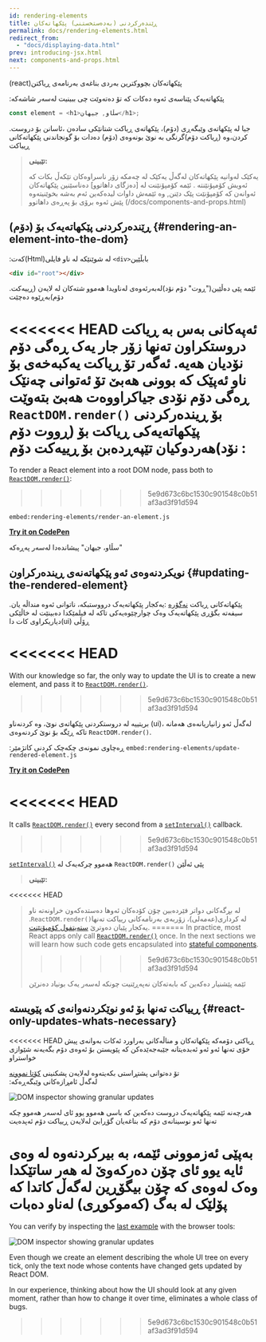 ```yaml
---
id: rendering-elements
title: ڕێندەرکردنی (بەدەستخستنی) پێکهاتەکان
permalink: docs/rendering-elements.html
redirect_from:
  - "docs/displaying-data.html"
prev: introducing-jsx.html
next: components-and-props.html
---
```


(react)پێکهاتەکان بچووکترین بەردی بناغەی بەرنامەی ڕیاکتن 


:پێکهاتەیەک پێناسەی ئەوە دەکات کە تۆ دەتەوێت چی ببینیت لەسەر شاشەکە

```js
const element = <h1>سڵاو, جیهان</h1>;
```

.جیا لە پێکهاتەی وێبگەڕی (دۆم)، پێکهاتەی ڕیاکت شتانێکی سادەن ،ئاسانن بۆ دروست کردن،وە (ڕیاکت دۆم)گرنگی بە نوێ بونەوەی (دۆم) دەدات بۆ گونجاندنی پێکهاتەکانی ڕییاکت
>**تێبینی:**
>
>یەکێک لەوانیە پێکهاتەکان لەگەڵ یەکێک لە  چەمکە زۆر ناسراوەکان تێکەڵ بکات کە ئەویش کۆمپۆنێنتە . 
ئێمە کۆمپۆنێنت لە [دەزگای داهاتوو] دەناسێنین پێکهاتەکان ئەوانەن کە کۆمپۆنێت پێک دێنن, 
وە ئێمەش داوات لیدەکەین ئەم بەشە بخوێنیتەوە پێش ئەوە برۆی بۆ پەڕەی داهاتوو
 (/docs/components-and-props.html)
 
##   (ڕێندەرکردنی پێکهاتەیەک بۆ (دۆم  {#rendering-an-element-into-the-dom}

:کەت(Html)لە شوێنێکە لە ناو فایلی `<div>`بابڵێین 
```html
<div id="root"></div>
```

.ئێمە پێی دەڵێین("ڕوت" دۆم نۆد)لەبەرئەوەی لەناویدا هەموو شتەکان لە لایەن (ڕییەکت دۆم)بەڕێوە دەچێت


<<<<<<< HEAD
ئەپەکانی بەس بە ڕیاکت دروستکراون تەنها زۆر جار یەک ڕەگی دۆم نۆدیان هەیە.
ئەگەر تۆ ڕیاکت یەکبەخەی بۆ ناو ئەپێک کە بوونی هەبێ تۆ ئەتوانی چەنێک ڕەگی دۆم نۆدی جیاکراووەت هەبێ بتەوێت
`ReactDOM.render()` بۆ ڕیندەرکردنی پێکهاتەیەکی ڕیاکت بۆ (ڕووت دۆم نۆد)هەردوکیان تێپەڕدەبن بۆ ڕییەکت دۆم   :
=======
To render a React element into a root DOM node, pass both to [`ReactDOM.render()`](/docs/react-dom.html#render):
>>>>>>> 5e9d673c6bc1530c901548c0b51af3ad3f91d594

`embed:rendering-elements/render-an-element.js`

**[Try it on CodePen](https://codepen.io/gaearon/pen/ZpvBNJ?editors=1010)**

سڵاو، جیهان" پیشاندەدا لەسەر پەڕەکە"
## نویکردنەوەی ئەو پێکهاتەنەی ڕیندەرکراون {#updating-the-rendered-element}


.پێکهاتەکانی ڕیاکت [نەگۆرە](https://en.wikipedia.org/wiki/Immutable_object)
:یەکجار پێکهاتەیەک درووستبکە، ناتوانی ئەوە منداڵە یان سیفەتە بگۆڕی پێکهاتەیەک وەک چوارچێوەیەکی تاکە لە فیلمێکدا
 دەبینێت لە خاڵێکی دیاریکراوی کات دا(ui) ڕۆڵی 

<<<<<<< HEAD
=======
With our knowledge so far, the only way to update the UI is to create a new element, and pass it to [`ReactDOM.render()`](/docs/react-dom.html#render).
>>>>>>> 5e9d673c6bc1530c901548c0b51af3ad3f91d594


بریتییە لە دروستکردنی پێکهاتەی نوێ، وە کردنەناو (ui)لەگەڵ ئەو زانیاریانەەی هەمانە ، تاکە ڕێگە بۆ نوێ کردنەوەی 
`ReactDOM.render()`.

:ڕەچاوی نمونەی چکەچک کردنی کاتژمێر
`embed:rendering-elements/update-rendered-element.js`

**[Try it on CodePen](https://codepen.io/gaearon/pen/gwoJZk?editors=1010)**

<<<<<<< HEAD
=======
It calls [`ReactDOM.render()`](/docs/react-dom.html#render) every second from a [`setInterval()`](https://developer.mozilla.org/en-US/docs/Web/API/WindowTimers/setInterval) callback.
>>>>>>> 5e9d673c6bc1530c901548c0b51af3ad3f91d594

 [`setInterval()`](https://developer.mozilla.org/en-US/docs/Web/API/WindowTimers/setInterval) هەموو چرکەیەک لە `ReactDOM.render()` پێی ئەڵێن 
>**تێبینی:**
>
<<<<<<< HEAD
> لە بڕگەکانی دواتر فێردەبین چۆن کۆدەکان ئەوها دەستدەکەون خراونەتە ناو .`ReactDOM.render()`لە کرداری(عەمەلی)، زۆربەی بەرنامەکانی رییاکت تەنها یەکجار پێیان دەوترێ
[ستەیتفول کۆمپۆنێنت](/docs/state-and-lifecycle.html).
=======
>In practice, most React apps only call [`ReactDOM.render()`](/docs/react-dom.html#render) once. In the next sections we will learn how such code gets encapsulated into [stateful components](/docs/state-and-lifecycle.html).
>>>>>>> 5e9d673c6bc1530c901548c0b51af3ad3f91d594
>
>ئێمە پێشنیار دەکەین کە بابەتەکان نەپەڕێنیت چونکە لەسەر یەک بونیاد دەنرێن

## ڕییاکت تەنها بۆ ئەو نوێکردنەوانەی کە پێویستە {#react-only-updates-whats-necessary}


<<<<<<< HEAD
ڕیاکتی دۆمەکە پێکهاتەکان و مناڵەکانی بەراورد ئەکات بەوانەی پیش خۆی
تەنها ئەو ئەو ئەبدەیتانە جێبەجەێدەکن 
کە پێویستن بۆ ئەوەی دۆم بگەیەنە شێوازی خواستراو

تۆ دەتوانی پشتڕاستی بکەیتەوە لەلایەن پشکنینی [کۆتا نموونە](codepen://rendering-elements/update-rendered-element)   
:لەگەڵ ئامڕازەکانی وێبگەڕەکە

![DOM inspector showing granular updates](../images/docs/granular-dom-updates.gif)


هەرچەنە ئێمە پێکهاتەیەک دروست دەکەین کە باسی هەموو یوو ئای لەسەر هەموو چکە
تەنها ئەو نوسینانەی دۆم کە  بناغەیان گۆڕابێ لەلایەن ڕییاکت دۆم ئەپدەیت 


بەپێی ئەزموونی ئێمە، بە بیرکردنەوە لە وەی ئایە یوو ئای چۆن دەرکەوێ لە هەر ساتێکدا 
وەک لەوەی کە چۆن بیگۆڕین لەگەڵ کاتدا 
کە پۆلێک لە بەگ (کەموکوڕی) لەناو دەبات
=======
You can verify by inspecting the [last example](https://codepen.io/gaearon/pen/gwoJZk?editors=1010) with the browser tools:

![DOM inspector showing granular updates](../images/docs/granular-dom-updates.gif)

Even though we create an element describing the whole UI tree on every tick, only the text node whose contents have changed gets updated by React DOM.

In our experience, thinking about how the UI should look at any given moment, rather than how to change it over time, eliminates a whole class of bugs.
>>>>>>> 5e9d673c6bc1530c901548c0b51af3ad3f91d594

